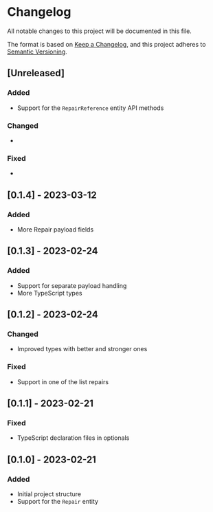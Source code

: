 # Changelog

All notable changes to this project will be documented in this file.

The format is based on [Keep a Changelog](https://keepachangelog.com/en/1.0.0/),
and this project adheres to [Semantic Versioning](https://semver.org/spec/v2.0.0.html).

## [Unreleased]

### Added

* Support for the `RepairReference` entity API methods

### Changed

*

### Fixed

*

## [0.1.4] - 2023-03-12

### Added

* More Repair payload fields

## [0.1.3] - 2023-02-24

### Added

* Support for separate payload handling
* More TypeScript types

## [0.1.2] - 2023-02-24

### Changed

* Improved types with better and stronger ones

### Fixed

* Support in one of the list repairs

## [0.1.1] - 2023-02-21

### Fixed

* TypeScript declaration files in optionals

## [0.1.0] - 2023-02-21

### Added

* Initial project structure
* Support for the `Repair` entity
